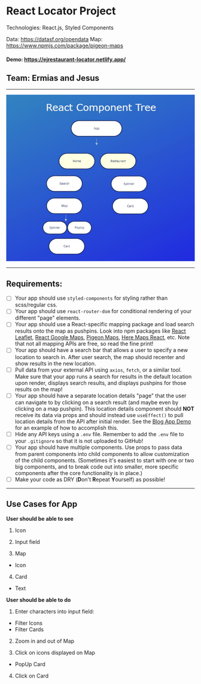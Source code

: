 # React Locator Project

Technologies: React.js, Styled Components

Data: https://datasf.org/opendata
Map: https://www.npmjs.com/package/pigeon-maps

#### Demo: https://ejrestaurant-locator.netlify.app/

## Team: Ermias and Jesus

---

![react-component-tree](/assets/react-component-tree.jpg)

---

## Requirements:

- [ ] Your app should use `styled-components` for styling rather than scss/regular css.
- [ ] Your app should use `react-router-dom` for conditional rendering of your different "page" elements.
- [ ] Your app should use a React-specific mapping package and load search results onto the map as pushpins. Look into npm packages like [React Leaflet](https://react-leaflet.js.org/), [React Google Maps](https://www.npmjs.com/package/@react-google-maps/api), [Pigeon Maps](https://www.npmjs.com/package/pigeon-maps), [Here Maps React](https://www.npmjs.com/package/here-maps-react-v2), etc. Note that not all mapping APIs are free, so read the fine print!
- [ ] Your app should have a search bar that allows a user to specify a new location to search in. After user search, the map should recenter and show results in the new location.
- [ ] Pull data from your external API using `axios`, `fetch`, or a similar tool. Make sure that your app runs a search for results in the default location upon render, displays search results, and displays pushpins for those results on the map!
- [ ] Your app should have a separate location details "page" that the user can navigate to by clicking on a search result (and maybe even by clicking on a map pushpin). This location details component should **NOT** receive its data via props and should instead use `useEffect()` to pull location details from the API after initial render. See the [Blog App Demo](https://github.com/scullenBitwise/react-apprenticeship/tree/main/react/11_react-router/3_blog-app) for an example of how to accomplish this.
- [ ] Hide any API keys using a `.env` file. Remember to add the `.env` file to your `.gitignore` so that it is not uploaded to GitHub!
- [ ] Your app should have multiple components. Use props to pass data from parent components into child components to allow customization of the child components. (Sometimes it's easiest to start with one or two big components, and to break code out into smaller, more specific components after the core functionality is in place.)
- [ ] Make your code as DRY (**D**on't **R**epeat **Y**ourself) as possible!

---

## Use Cases for App

**User should be able to see**

1. Icon

2. Input field

3. Map

- Icon

4. Card

- Text

**User should be able to do**

1. Enter characters into input field:

- Filter Icons
- Filter Cards

2. Zoom in and out of Map

3. Click on icons displayed on Map

- PopUp Card

4. Click on Card
